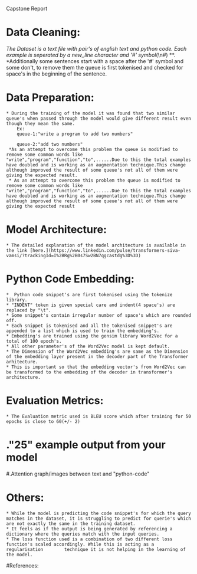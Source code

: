 Capstone Report

 # Data Cleaning:
   *The Dataset is a text file with pair's of english text and python code.
   *Each example is seperated by a new_line character and '#' symbol**(\n#) **.
   *Additionally some sentences start with a space after the '#' symbol and some don't, to remove them the queue is first tokenised and          checked for space's in the beginning of the sentence.

# Data Preparation:
    * During the training of the model it was found that two similar queue's when passed through the model would give different result even though they mean the same.
        Ex:
        queue-1:"write a program to add two numbers"

        queue-2:"add two numbers"
     *As an attempt to overcome this problem the queue is modified to remove some common words like           "write","program","function","to",......Due to this the total examples have doubled and is working as an augmentation technique.This change although improved the result of some queue's not all of them were giving the expected result.
     * As an attempt to overcome this problem the queue is modified to remove some common words like "write","program","function","to",......Due to this the total examples have doubled and is working as an augmentation technique.This change although improved the result of some queue's not all of them were giving the expected result


# Model Architecture:
    * The detailed explanation of the model architecture is available in the link [here.](https://www.linkedin.com/pulse/transformers-siva-vamsi/?trackingId=I%2BRg%2B0s7Sw2BN7qgcastdg%3D%3D) 




# Python Code Embedding:
    *  Python code snippet's are first tokenised using the tokenize library. 
    * "INDENT" token is given special care and indent(4 space's) are replaced by "\t". 
    * Some snippet's contain irregular number of space's which are rounded off. 
    * Each snippet is tokenised and all the tokenised snippet's are appended to a list which is used to train the embedding's. 
    * Embedding's are trained using the gensim library Word2Vec for a total of 100 epoch's. 
    * All other parameter's of the Word2Vec model is kept default. 
    * The Dimension of the Word2Vec embedding's are same as the Dimension of the embedding layer present in the decoder part of the Transformer arhitecture. 
    * This is important so that the embedding vector's from Word2Vec can be transformed to the embedding of the decoder in transformer's architecture.

# Evaluation Metrics:
    * The Evaluation metric used is BLEU score which after training for 50 epochs is close to 60(+/- 2)


# ."25"  example output from your model

#.Attention graph/images between text and "python-code"


# Others:
    * While the model is predicting the code snippet's for which the query matches in the dataset, it is struggling to predict for querie's which are not exactly the same in the training dataset. 
    * It feels as if the output is being generated by referencing a dictionary where the queries match with the input queries.
    * The loss function used is a combination of two different loss function's scaled accordingly. While this is acting as a regularisation        technique it is not helping in the learning of the model.

#References:
